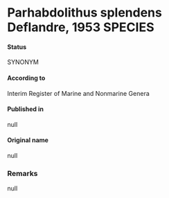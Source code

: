 Parhabdolithus splendens Deflandre, 1953 SPECIES
=======

#### Status
SYNONYM

#### According to
Interim Register of Marine and Nonmarine Genera

#### Published in
null

#### Original name
null

### Remarks
null